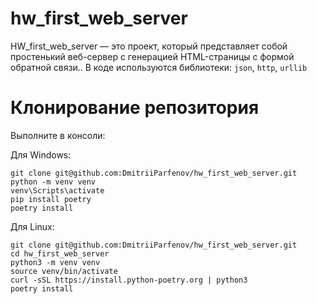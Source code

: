 # hw_first_web_server

HW_first_web_server — это проект, который представляет собой простенький веб-сервер с генерацией HTML-страницы с формой обратной связи..
В коде используются библиотеки: `json`, `http`, `urllib`


# Клонирование репозитория

Выполните в консоли: </br>

Для Windows: </br>
```
git clone git@github.com:DmitriiParfenov/hw_first_web_server.git
python -m venv venv
venv\Scripts\activate
pip install poetry
poetry install
```

Для Linux: </br>
```
git clone git@github.com:DmitriiParfenov/hw_first_web_server.git
cd hw_first_web_server
python3 -m venv venv
source venv/bin/activate
curl -sSL https://install.python-poetry.org | python3
poetry install
```